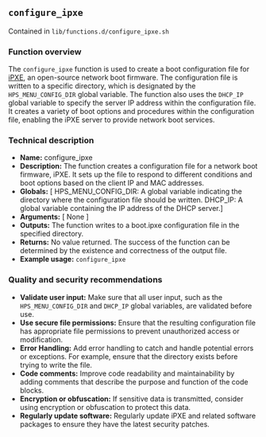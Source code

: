## `configure_ipxe `

Contained in `lib/functions.d/configure_ipxe.sh`

### Function overview

The `configure_ipxe` function is used to create a boot configuration file for [iPXE](https://ipxe.org/), an open-source network boot firmware. The configuration file is written to a specific directory, which is designated by the `HPS_MENU_CONFIG_DIR` global variable. The function also uses the `DHCP_IP` global variable to specify the server IP address within the configuration file. It creates a variety of boot options and procedures within the configuration file, enabling the iPXE server to provide network boot services.

### Technical description

- **Name:** configure_ipxe
- **Description:** The function creates a configuration file for a network boot firmware, iPXE. It sets up the file to respond to different conditions and boot options based on the client IP and MAC addresses.
- **Globals:** [ HPS_MENU_CONFIG_DIR: A global variable indicating the directory where the configuration file should be written. DHCP_IP: A global variable containing the IP address of the DHCP server.]
- **Arguments:** [ None ]
- **Outputs:** The function writes to a boot.ipxe configuration file in the specified directory.
- **Returns:** No value returned. The success of the function can be determined by the existence and correctness of the output file.
- **Example usage:** `configure_ipxe`

### Quality and security recommendations

- **Validate user input:** Make sure that all user input, such as the `HPS_MENU_CONFIG_DIR` and `DHCP_IP` global variables, are validated before use.
- **Use secure file permissions:** Ensure that the resulting configuration file has appropriate file permissions to prevent unauthorized access or modification.
- **Error Handling:** Add error handling to catch and handle potential errors or exceptions. For example, ensure that the directory exists before trying to write the file.
- **Code comments:** Improve code readability and maintainability by adding comments that describe the purpose and function of the code blocks.
- **Encryption or obfuscation:** If sensitive data is transmitted, consider using encryption or obfuscation to protect this data.
- **Regularly update software:** Regularly update iPXE and related software packages to ensure they have the latest security patches.

